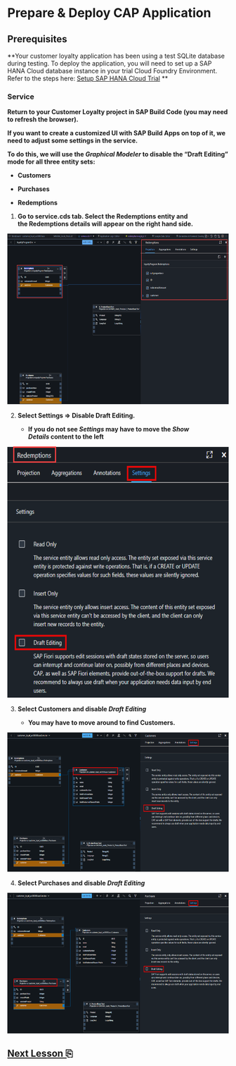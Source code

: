 # Prepare & Deploy CAP Application

## Prerequisites

**Your customer loyalty application has been using a test SQLite database during testing. To deploy the application, you will need to set up a SAP HANA Cloud database instance in your trial Cloud Foundry Environment. Refer to the steps here:  [Setup SAP HANA Cloud Trial](../hana-install/) **

### Service

**Return to your Customer Loyalty project in SAP Build Code 
(you may need to refresh the browser).**

**If you want to create a customized UI with SAP Build Apps on top of
it, we need to adjust some settings in the service.**

**To do this, we will use the *Graphical Modeler* to disable the “Draft
Editing” mode for all three entity sets:**

- **Customers**

- **Purchases**

- **Redemptions**

1.  **Go to service.cds tab. Select the Redemptions entity and
    the Redemptions details will appear on the right hand side.**

<img src="images/image1.png"
style="width:6.5in;height:4.02708in" />

2.  **Select Settings =\> Disable Draft Editing.**

    - **If you do not see *Settings* may have to move the *Show
      Details* content to the left**

<img src="images/image2.png"
style="width:6.5in;height:5.93403in" />

3.  **Select Customers and disable *Draft Editing***

    - **You may have to move around to find Customers.**

<img src="images/image3.png"
style="width:6.5in;height:3.29375in" />

4.  **Select Purchases and disable *Draft Editing***

<img src="images/image4.png"
style="width:6.5in;height:3.32708in" />

## [Next Lesson ⎘](../ex2.1/)